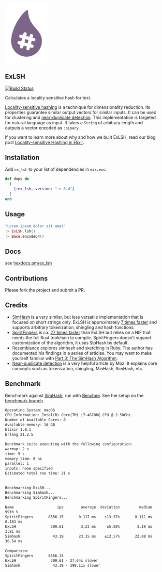![ExLSH logo](logo.svg)

## ExLSH

[![Build Status](https://travis-ci.com/meltwater/ex_lsh.svg?token=ydrd7j6fwuq6xzD4yQkt&branch=master)](https://travis-ci.com/meltwater/ex_lsh)

Calculates a locality sensitive hash for text.

[Locality-sensitive hashing](https://en.wikipedia.org/wiki/Locality-sensitive_hashing)
is a technique for dimensionality reduction. Its properties guarantee similar
output vectors for similar inputs. It can be used for clustering and
[near-duplicate detection](https://moz.com/devblog/near-duplicate-detection/).
This implementation is targeted for natural language as input. It takes a
`String` of arbitrary length and outputs a vector encoded as `:binary`.

If you want to learn more about why and how we built ExLSH, read our blog post [Locality-sensitive Hashing in Elixir](
https://underthehood.meltwater.com/blog/2019/02/25/locality-sensitive-hashing-in-elixir/).

## Installation

Add `ex_lsh` to your list of dependencies in `mix.exs`:

```elixir
def deps do
  [
    {:ex_lsh, version: "~> 0.4"}
  ]
end
```

## Usage

```elixir
"Lorem ipsum dolor sit amet"
|> ExLSH.lsh()
|> Base.encode64()
```

## Docs

see [hexdocs.pm/ex_lsh](https://hexdocs.pm/ex_lsh)

## Contributions

Please fork the project and submit a PR.

## Credits

- [SimHash](https://github.com/UniversalAvenue/simhash-ex) is a very similar,
  but less versatile implementation that is focused on short strings only.
  ExLSH is approximately [7 times faster](#benchmark) and supports arbitrary
  tokenization, shingling and hash functions.
- [SpiritFingers](https://github.com/holsee/spirit_fingers) is ca. [27 times
  faster](#benchmark) than ExLSH but relies on a NIF that needs the full Rust
  toolchain to compile. SpiritFingers doesn't support customization of the
  algorithm, it uses SipHash by default.
- [Resemblance](https://github.com/matpalm/resemblance) explores simhash and
  sketching in Ruby. The author has documented his findings in a series of
  articles. You may want to make yourself familiar with
  [Part 3: The SimHash Algorithm](http://matpalm.com/resemblance/simhash/).
- [Near-duplicate detection](https://moz.com/devblog/near-duplicate-detection/)
  is a very helpful article by Moz. It explains core concepts such as
  tokenization, shingling, MinHash, SimHash, etc.

## Benchmark

Benchmark against [SimHash](https://hex.pm/packages/simhash), run with
[Benchee](https://hex.pm/packages/benchee). See the setup on the [benchmark
branch](https://github.com/meltwater/ex_lsh/tree/benchmark).

```
Operating System: macOS
CPU Information: Intel(R) Core(TM) i7-4870HQ CPU @ 2.50GHz
Number of Available Cores: 8
Available memory: 16 GB
Elixir 1.8.1
Erlang 21.2.5

Benchmark suite executing with the following configuration:
warmup: 2 s
time: 5 s
memory time: 0 ns
parallel: 1
inputs: none specified
Estimated total run time: 21 s


Benchmarking ExLSH...
Benchmarking Simhash...
Benchmarking SpiritFingers...

Name                    ips        average  deviation         median         99th %
SpiritFingers       8556.15       0.117 ms    ±13.37%       0.111 ms       0.183 ms
ExLSH                309.61        3.23 ms     ±5.88%        3.19 ms        3.81 ms
Simhash               43.19       23.15 ms    ±12.57%       22.08 ms       30.54 ms

Comparison:
SpiritFingers       8556.15
ExLSH                309.61 - 27.64x slower
Simhash               43.19 - 198.11x slower
```
